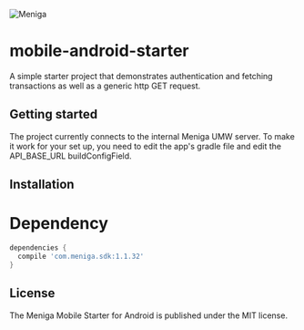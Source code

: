 ![Meniga](https://github.com/meniga/mobile-sdk-ios/raw/master/logo.png)

# mobile-android-starter
A simple starter project that demonstrates authentication and fetching transactions as well as a generic http GET request.

## Getting started
The project currently connects to the internal Meniga UMW server. To make it work for your set up, you need to edit the app's gradle file and edit the API_BASE_URL buildConfigField.

## Installation

# Dependency

```groovy
dependencies {
  compile 'com.meniga.sdk:1.1.32'
}
```

## License
The Meniga Mobile Starter for Android is published under the MIT license.
